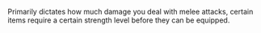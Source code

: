 Primarily dictates how much damage you deal with melee attacks, certain items require a certain strength level before they can be equipped.